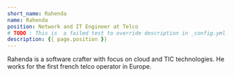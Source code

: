 ```yaml
---
short_name: Rahenda
name: Rahenda
position: Network and IT Engineer at Telco
# TODO : This is  a failed test to override description in _config.yml. To do that, create a new layout.
description: {{ page.position }}
---
```

Rahenda is a software crafter with focus on cloud and TIC technologies. He works for the first french telco operator in Europe.
